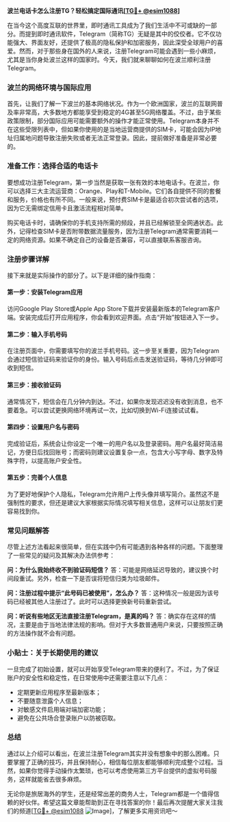 **波兰电话卡怎么注册TG？轻松搞定国际通讯[[TG💪+ @esim1088](https://t.me/s/esim1088)]**

在当今这个高度互联的世界里，即时通讯工具成为了我们生活中不可或缺的一部分。而提到即时通讯软件，Telegram（简称TG）无疑是其中的佼佼者。它不仅功能强大、界面友好，还提供了极高的隐私保护和加密服务，因此深受全球用户的喜爱。然而，对于那些身在国外的人来说，注册Telegram可能会遇到一些小麻烦，尤其是当你身处波兰这样的国家时。今天，我们就来聊聊如何在波兰顺利注册Telegram。

### 波兰的网络环境与国际应用

首先，让我们了解一下波兰的基本网络状况。作为一个欧洲国家，波兰的互联网普及率非常高，大多数地方都能享受到稳定的4G甚至5G网络覆盖。不过，由于某些政策限制，部分国际应用可能需要额外的操作才能正常使用。Telegram本身并不在这些受限列表中，但如果你使用的是当地运营商提供的SIM卡，可能会因为IP地址归属地问题导致注册失败或者无法正常登录。因此，提前做好准备是非常必要的。

### 准备工作：选择合适的电话卡

要想成功注册Telegram，第一步当然是获取一张有效的本地电话卡。在波兰，你可以选择三大主流运营商：Orange、Play和T-Mobile。它们各自提供不同的套餐和服务，价格也有所不同。一般来说，预付费SIM卡是最适合初次尝试者的选项，因为它无需绑定信用卡且激活流程相对简单。

购买电话卡时，请确保你的手机支持所需的频段，并且已经解锁至全网通状态。此外，记得检查SIM卡是否附带数据流量服务，因为注册Telegram通常需要消耗一定的网络资源。如果不确定自己的设备是否兼容，可以直接联系客服咨询。

### 注册步骤详解

接下来就是实际操作的部分了。以下是详细的操作指南：

#### 第一步：安装Telegram应用

访问Google Play Store或Apple App Store下载并安装最新版本的Telegram客户端。安装完成后打开应用程序，你会看到欢迎界面。点击“开始”按钮进入下一步。

#### 第二步：输入手机号码

在注册页面中，你需要填写你的波兰手机号码。这一步至关重要，因为Telegram会通过短信验证码来验证你的身份。输入号码后点击发送验证码，等待几分钟即可收到短信。

#### 第三步：接收验证码

通常情况下，短信会在几分钟内到达。不过，如果你发现迟迟没有收到消息，也不要着急。可以尝试更换网络环境再试一次，比如切换到Wi-Fi连接试试看。

#### 第四步：设置用户名与密码

完成验证后，系统会让你设定一个唯一的用户名以及登录密码。用户名最好简洁易记，方便日后找回账号；而密码则建议设置复杂一点，包含大小写字母、数字及特殊字符，以提高账户安全性。

#### 第五步：完善个人信息

为了更好地保护个人隐私，Telegram允许用户上传头像并填写简介。虽然这不是强制性的要求，但还是建议大家根据实际情况填写相关信息，这样可以让朋友们更容易找到你。

### 常见问题解答

尽管上述方法看起来很简单，但在实践中仍有可能遇到各种各样的问题。下面整理了一些常见的疑问及其解决办法供参考：

**问：为什么我始终收不到验证码短信？**
答：可能是网络延迟导致的，建议换个时间段重试。另外，检查一下是否误将短信归类为垃圾邮件。

**问：注册过程中提示“此号码已被使用”，怎么办？**
答：这种情况一般是因为该号码已经被其他人注册过了。此时可以选择更换新号码重新尝试。

**问：听说有些地区无法直接注册Telegram，是真的吗？**
答：确实存在这样的情况，主要是由于当地法律法规的影响。但对于大多数普通用户来说，只要按照正确的方法操作就不会有问题。

### 小贴士：关于长期使用的建议

一旦完成了初始设置，就可以开始享受Telegram带来的便利了。不过，为了保证账户的安全性和稳定性，在日常使用中还需要注意以下几点：

- 定期更新应用程序至最新版本；
- 不要随意泄露个人信息；
- 对敏感文件启用端对端加密功能；
- 避免在公共场合登录账户以防被窃取。

### 总结

通过以上介绍可以看出，在波兰注册Telegram其实并没有想象中的那么困难。只要掌握了正确的技巧，并且保持耐心，相信每位朋友都能够顺利完成整个过程。当然，如果你觉得手动操作太繁琐，也可以考虑使用第三方平台提供的虚拟号码服务，这样就能省去很多麻烦。

无论你是旅居海外的学生，还是经常出差的商务人士，Telegram都是一个值得信赖的好伙伴。希望这篇文章能帮助到正在寻找答案的你！最后再次提醒大家关注我们的频道[[TG💪+ @esim1088](https://t.me/s/esim1088) ![Image](https://i.postimg.cc/4NQfJmqS/Snipaste-2025-05-13-00-14-12.png)]，了解更多实用资讯吧～